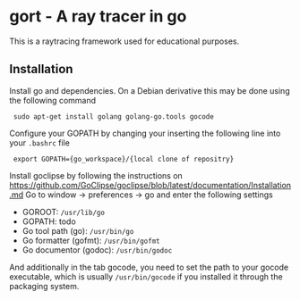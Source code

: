 # gort - A ray tracer in go

This is a raytracing framework used for educational purposes. 

## Installation

Install go and dependencies. On a Debian derivative this may be done using the following command

     sudo apt-get install golang golang-go.tools gocode

Configure your GOPATH by changing your inserting the following line into your `.bashrc` file

     export GOPATH={go_workspace}/{local clone of repositry}

Install goclipse by following the instructions on 
https://github.com/GoClipse/goclipse/blob/latest/documentation/Installation.md
Go to window -> preferences -> go and enter the following settings

* GOROOT: `/usr/lib/go`
* GOPATH: todo
* Go tool path (go): `/usr/bin/go`
* Go formatter (gofmt):  `/usr/bin/gofmt`
* Go documentor (godoc): `/usr/bin/godoc`

And additionally in the tab gocode, you need to set the path to your gocode executable, which is
usually `/usr/bin/gocode` if you installed it through the packaging system.